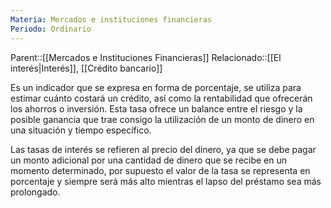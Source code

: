 ```yaml
---
Materia: Mercados e instituciones financieras
Periodo: Ordinario
---
```

Parent::[[Mercados e Instituciones Financieras]]
Relacionado::[[El interés|Interés]], [[Crédito bancario]]

Es un indicador que se expresa en forma de porcentaje, se utiliza para estimar cuánto costará un crédito, así como la rentabilidad que ofrecerán los ahorros o inversión. Esta tasa ofrece un balance entre el riesgo y la posible ganancia que trae consigo la utilización de un monto de dinero en una situación y tiempo específico. 

Las tasas de interés se refieren al precio del dinero, ya que se debe pagar un monto adicional por una cantidad de dinero que se recibe en un momento determinado, por supuesto el valor de la tasa se representa en porcentaje y siempre será más alto mientras el lapso del préstamo sea más prolongado. 

